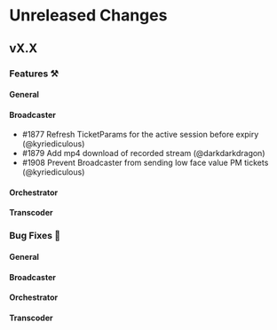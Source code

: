 # Unreleased Changes

## vX.X

### Features ⚒

#### General

#### Broadcaster

- \#1877 Refresh TicketParams for the active session before expiry (@kyriediculous)
- \#1879 Add mp4 download of recorded stream (@darkdarkdragon)
- \#1908 Prevent Broadcaster from sending low face value PM tickets (@kyriediculous)

#### Orchestrator

#### Transcoder

### Bug Fixes 🐞

#### General

#### Broadcaster

#### Orchestrator

#### Transcoder
